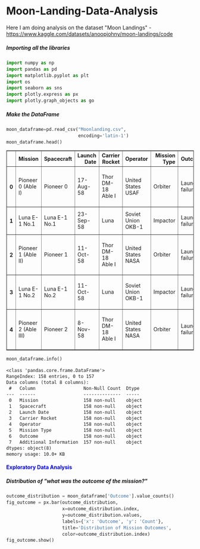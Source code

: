 # Moon-Landing-Data-Analysis
Here I am doing analysis on the dataset "Moon Landings" - https://www.kaggle.com/datasets/anoopjohny/moon-landings/code

##### Importing all the libraries


```python
import numpy as np
import pandas as pd
import matplotlib.pyplot as plt
import os
import seaborn as sns
import plotly.express as px
import plotly.graph_objects as go
```

##### Make the DataFrame


```python
moon_dataframe=pd.read_csv("Moonlanding.csv", 
                           encoding='latin-1')
moon_dataframe.head()
```




<div>
<style scoped>
    .dataframe tbody tr th:only-of-type {
        vertical-align: middle;
    }

    .dataframe tbody tr th {
        vertical-align: top;
    }

    .dataframe thead th {
        text-align: right;
    }
</style>
<table border="1" class="dataframe">
  <thead>
    <tr style="text-align: right;">
      <th></th>
      <th>Mission</th>
      <th>Spacecraft</th>
      <th>Launch Date</th>
      <th>Carrier Rocket</th>
      <th>Operator</th>
      <th>Mission Type</th>
      <th>Outcome</th>
      <th>Additional Information</th>
    </tr>
  </thead>
  <tbody>
    <tr>
      <th>0</th>
      <td>Pioneer 0 (Able I)</td>
      <td>Pioneer 0</td>
      <td>17-Aug-58</td>
      <td>Thor DM-18 Able I</td>
      <td>United States USAF</td>
      <td>Orbiter</td>
      <td>Launch failure</td>
      <td>First attempted launch beyond Earth orbit; fai...</td>
    </tr>
    <tr>
      <th>1</th>
      <td>Luna E-1 No.1</td>
      <td>Luna E-1 No.1</td>
      <td>23-Sep-58</td>
      <td>Luna</td>
      <td>Soviet Union OKB-1</td>
      <td>Impactor</td>
      <td>Launch failure</td>
      <td>Failed to orbit; rocket disintegrated due to e...</td>
    </tr>
    <tr>
      <th>2</th>
      <td>Pioneer 1 (Able II)</td>
      <td>Pioneer 1</td>
      <td>11-Oct-58</td>
      <td>Thor DM-18 Able I</td>
      <td>United States NASA</td>
      <td>Orbiter</td>
      <td>Launch failure</td>
      <td>Failed to orbit; premature second-stage cutoff...</td>
    </tr>
    <tr>
      <th>3</th>
      <td>Luna E-1 No.2</td>
      <td>Luna E-1 No.2</td>
      <td>11-Oct-58</td>
      <td>Luna</td>
      <td>Soviet Union OKB-1</td>
      <td>Impactor</td>
      <td>Launch failure</td>
      <td>Failed to orbit; carrier rocket exploded due t...</td>
    </tr>
    <tr>
      <th>4</th>
      <td>Pioneer 2 (Able III)</td>
      <td>Pioneer 2</td>
      <td>8-Nov-58</td>
      <td>Thor DM-18 Able I</td>
      <td>United States NASA</td>
      <td>Orbiter</td>
      <td>Launch failure</td>
      <td>Failed to orbit; premature second-stage cutoff...</td>
    </tr>
  </tbody>
</table>
</div>




```python
moon_dataframe.info()
```

    <class 'pandas.core.frame.DataFrame'>
    RangeIndex: 158 entries, 0 to 157
    Data columns (total 8 columns):
     #   Column                  Non-Null Count  Dtype 
    ---  ------                  --------------  ----- 
     0   Mission                 158 non-null    object
     1   Spacecraft              158 non-null    object
     2   Launch Date             158 non-null    object
     3   Carrier Rocket          158 non-null    object
     4   Operator                158 non-null    object
     5   Mission Type            158 non-null    object
     6   Outcome                 158 non-null    object
     7   Additional Information  157 non-null    object
    dtypes: object(8)
    memory usage: 10.0+ KB
    

#### <span style = 'color:blue'>Exploratory Data Analysis</span>

##### Distribution of "what was the outcome of the mission?"


```python
outcome_distribution = moon_dataframe['Outcome'].value_counts()
fig_outcome = px.bar(outcome_distribution, 
                     x=outcome_distribution.index, 
                     y=outcome_distribution.values, 
                     labels={'x': 'Outcome', 'y': 'Count'}, 
                     title='Distribution of Mission Outcomes',
                     color=outcome_distribution.index)  
fig_outcome.show()
```


<div>                            <div id="444d22b8-31af-4293-8da7-8f145a27579e" class="plotly-graph-div" style="height:525px; width:100%;"></div>            <script type="text/javascript">                require(["plotly"], function(Plotly) {                    window.PLOTLYENV=window.PLOTLYENV || {};                                    if (document.getElementById("444d22b8-31af-4293-8da7-8f145a27579e")) {                    Plotly.newPlot(                        "444d22b8-31af-4293-8da7-8f145a27579e",                        [{"alignmentgroup":"True","hovertemplate":"Outcome=%{x}\u003cbr\u003eCount=%{y}\u003cextra\u003e\u003c\u002fextra\u003e","legendgroup":"Successful","marker":{"color":"#636efa","pattern":{"shape":""}},"name":"Successful","offsetgroup":"Successful","orientation":"v","showlegend":true,"textposition":"auto","x":["Successful"],"xaxis":"x","y":[78],"yaxis":"y","type":"bar"},{"alignmentgroup":"True","hovertemplate":"Outcome=%{x}\u003cbr\u003eCount=%{y}\u003cextra\u003e\u003c\u002fextra\u003e","legendgroup":"Launch failure","marker":{"color":"#EF553B","pattern":{"shape":""}},"name":"Launch failure","offsetgroup":"Launch failure","orientation":"v","showlegend":true,"textposition":"auto","x":["Launch failure"],"xaxis":"x","y":[31],"yaxis":"y","type":"bar"},{"alignmentgroup":"True","hovertemplate":"Outcome=%{x}\u003cbr\u003eCount=%{y}\u003cextra\u003e\u003c\u002fextra\u003e","legendgroup":"Spacecraft failure","marker":{"color":"#00cc96","pattern":{"shape":""}},"name":"Spacecraft failure","offsetgroup":"Spacecraft failure","orientation":"v","showlegend":true,"textposition":"auto","x":["Spacecraft failure"],"xaxis":"x","y":[28],"yaxis":"y","type":"bar"},{"alignmentgroup":"True","hovertemplate":"Outcome=%{x}\u003cbr\u003eCount=%{y}\u003cextra\u003e\u003c\u002fextra\u003e","legendgroup":"Operational","marker":{"color":"#ab63fa","pattern":{"shape":""}},"name":"Operational","offsetgroup":"Operational","orientation":"v","showlegend":true,"textposition":"auto","x":["Operational"],"xaxis":"x","y":[14],"yaxis":"y","type":"bar"},{"alignmentgroup":"True","hovertemplate":"Outcome=%{x}\u003cbr\u003eCount=%{y}\u003cextra\u003e\u003c\u002fextra\u003e","legendgroup":"Partial failure","marker":{"color":"#FFA15A","pattern":{"shape":""}},"name":"Partial failure","offsetgroup":"Partial failure","orientation":"v","showlegend":true,"textposition":"auto","x":["Partial failure"],"xaxis":"x","y":[6],"yaxis":"y","type":"bar"},{"alignmentgroup":"True","hovertemplate":"Outcome=%{x}\u003cbr\u003eCount=%{y}\u003cextra\u003e\u003c\u002fextra\u003e","legendgroup":"En route","marker":{"color":"#19d3f3","pattern":{"shape":""}},"name":"En route","offsetgroup":"En route","orientation":"v","showlegend":true,"textposition":"auto","x":["En route"],"xaxis":"x","y":[1],"yaxis":"y","type":"bar"}],                        {"template":{"data":{"histogram2dcontour":[{"type":"histogram2dcontour","colorbar":{"outlinewidth":0,"ticks":""},"colorscale":[[0.0,"#0d0887"],[0.1111111111111111,"#46039f"],[0.2222222222222222,"#7201a8"],[0.3333333333333333,"#9c179e"],[0.4444444444444444,"#bd3786"],[0.5555555555555556,"#d8576b"],[0.6666666666666666,"#ed7953"],[0.7777777777777778,"#fb9f3a"],[0.8888888888888888,"#fdca26"],[1.0,"#f0f921"]]}],"choropleth":[{"type":"choropleth","colorbar":{"outlinewidth":0,"ticks":""}}],"histogram2d":[{"type":"histogram2d","colorbar":{"outlinewidth":0,"ticks":""},"colorscale":[[0.0,"#0d0887"],[0.1111111111111111,"#46039f"],[0.2222222222222222,"#7201a8"],[0.3333333333333333,"#9c179e"],[0.4444444444444444,"#bd3786"],[0.5555555555555556,"#d8576b"],[0.6666666666666666,"#ed7953"],[0.7777777777777778,"#fb9f3a"],[0.8888888888888888,"#fdca26"],[1.0,"#f0f921"]]}],"heatmap":[{"type":"heatmap","colorbar":{"outlinewidth":0,"ticks":""},"colorscale":[[0.0,"#0d0887"],[0.1111111111111111,"#46039f"],[0.2222222222222222,"#7201a8"],[0.3333333333333333,"#9c179e"],[0.4444444444444444,"#bd3786"],[0.5555555555555556,"#d8576b"],[0.6666666666666666,"#ed7953"],[0.7777777777777778,"#fb9f3a"],[0.8888888888888888,"#fdca26"],[1.0,"#f0f921"]]}],"heatmapgl":[{"type":"heatmapgl","colorbar":{"outlinewidth":0,"ticks":""},"colorscale":[[0.0,"#0d0887"],[0.1111111111111111,"#46039f"],[0.2222222222222222,"#7201a8"],[0.3333333333333333,"#9c179e"],[0.4444444444444444,"#bd3786"],[0.5555555555555556,"#d8576b"],[0.6666666666666666,"#ed7953"],[0.7777777777777778,"#fb9f3a"],[0.8888888888888888,"#fdca26"],[1.0,"#f0f921"]]}],"contourcarpet":[{"type":"contourcarpet","colorbar":{"outlinewidth":0,"ticks":""}}],"contour":[{"type":"contour","colorbar":{"outlinewidth":0,"ticks":""},"colorscale":[[0.0,"#0d0887"],[0.1111111111111111,"#46039f"],[0.2222222222222222,"#7201a8"],[0.3333333333333333,"#9c179e"],[0.4444444444444444,"#bd3786"],[0.5555555555555556,"#d8576b"],[0.6666666666666666,"#ed7953"],[0.7777777777777778,"#fb9f3a"],[0.8888888888888888,"#fdca26"],[1.0,"#f0f921"]]}],"surface":[{"type":"surface","colorbar":{"outlinewidth":0,"ticks":""},"colorscale":[[0.0,"#0d0887"],[0.1111111111111111,"#46039f"],[0.2222222222222222,"#7201a8"],[0.3333333333333333,"#9c179e"],[0.4444444444444444,"#bd3786"],[0.5555555555555556,"#d8576b"],[0.6666666666666666,"#ed7953"],[0.7777777777777778,"#fb9f3a"],[0.8888888888888888,"#fdca26"],[1.0,"#f0f921"]]}],"mesh3d":[{"type":"mesh3d","colorbar":{"outlinewidth":0,"ticks":""}}],"scatter":[{"fillpattern":{"fillmode":"overlay","size":10,"solidity":0.2},"type":"scatter"}],"parcoords":[{"type":"parcoords","line":{"colorbar":{"outlinewidth":0,"ticks":""}}}],"scatterpolargl":[{"type":"scatterpolargl","marker":{"colorbar":{"outlinewidth":0,"ticks":""}}}],"bar":[{"error_x":{"color":"#2a3f5f"},"error_y":{"color":"#2a3f5f"},"marker":{"line":{"color":"#E5ECF6","width":0.5},"pattern":{"fillmode":"overlay","size":10,"solidity":0.2}},"type":"bar"}],"scattergeo":[{"type":"scattergeo","marker":{"colorbar":{"outlinewidth":0,"ticks":""}}}],"scatterpolar":[{"type":"scatterpolar","marker":{"colorbar":{"outlinewidth":0,"ticks":""}}}],"histogram":[{"marker":{"pattern":{"fillmode":"overlay","size":10,"solidity":0.2}},"type":"histogram"}],"scattergl":[{"type":"scattergl","marker":{"colorbar":{"outlinewidth":0,"ticks":""}}}],"scatter3d":[{"type":"scatter3d","line":{"colorbar":{"outlinewidth":0,"ticks":""}},"marker":{"colorbar":{"outlinewidth":0,"ticks":""}}}],"scattermapbox":[{"type":"scattermapbox","marker":{"colorbar":{"outlinewidth":0,"ticks":""}}}],"scatterternary":[{"type":"scatterternary","marker":{"colorbar":{"outlinewidth":0,"ticks":""}}}],"scattercarpet":[{"type":"scattercarpet","marker":{"colorbar":{"outlinewidth":0,"ticks":""}}}],"carpet":[{"aaxis":{"endlinecolor":"#2a3f5f","gridcolor":"white","linecolor":"white","minorgridcolor":"white","startlinecolor":"#2a3f5f"},"baxis":{"endlinecolor":"#2a3f5f","gridcolor":"white","linecolor":"white","minorgridcolor":"white","startlinecolor":"#2a3f5f"},"type":"carpet"}],"table":[{"cells":{"fill":{"color":"#EBF0F8"},"line":{"color":"white"}},"header":{"fill":{"color":"#C8D4E3"},"line":{"color":"white"}},"type":"table"}],"barpolar":[{"marker":{"line":{"color":"#E5ECF6","width":0.5},"pattern":{"fillmode":"overlay","size":10,"solidity":0.2}},"type":"barpolar"}],"pie":[{"automargin":true,"type":"pie"}]},"layout":{"autotypenumbers":"strict","colorway":["#636efa","#EF553B","#00cc96","#ab63fa","#FFA15A","#19d3f3","#FF6692","#B6E880","#FF97FF","#FECB52"],"font":{"color":"#2a3f5f"},"hovermode":"closest","hoverlabel":{"align":"left"},"paper_bgcolor":"white","plot_bgcolor":"#E5ECF6","polar":{"bgcolor":"#E5ECF6","angularaxis":{"gridcolor":"white","linecolor":"white","ticks":""},"radialaxis":{"gridcolor":"white","linecolor":"white","ticks":""}},"ternary":{"bgcolor":"#E5ECF6","aaxis":{"gridcolor":"white","linecolor":"white","ticks":""},"baxis":{"gridcolor":"white","linecolor":"white","ticks":""},"caxis":{"gridcolor":"white","linecolor":"white","ticks":""}},"coloraxis":{"colorbar":{"outlinewidth":0,"ticks":""}},"colorscale":{"sequential":[[0.0,"#0d0887"],[0.1111111111111111,"#46039f"],[0.2222222222222222,"#7201a8"],[0.3333333333333333,"#9c179e"],[0.4444444444444444,"#bd3786"],[0.5555555555555556,"#d8576b"],[0.6666666666666666,"#ed7953"],[0.7777777777777778,"#fb9f3a"],[0.8888888888888888,"#fdca26"],[1.0,"#f0f921"]],"sequentialminus":[[0.0,"#0d0887"],[0.1111111111111111,"#46039f"],[0.2222222222222222,"#7201a8"],[0.3333333333333333,"#9c179e"],[0.4444444444444444,"#bd3786"],[0.5555555555555556,"#d8576b"],[0.6666666666666666,"#ed7953"],[0.7777777777777778,"#fb9f3a"],[0.8888888888888888,"#fdca26"],[1.0,"#f0f921"]],"diverging":[[0,"#8e0152"],[0.1,"#c51b7d"],[0.2,"#de77ae"],[0.3,"#f1b6da"],[0.4,"#fde0ef"],[0.5,"#f7f7f7"],[0.6,"#e6f5d0"],[0.7,"#b8e186"],[0.8,"#7fbc41"],[0.9,"#4d9221"],[1,"#276419"]]},"xaxis":{"gridcolor":"white","linecolor":"white","ticks":"","title":{"standoff":15},"zerolinecolor":"white","automargin":true,"zerolinewidth":2},"yaxis":{"gridcolor":"white","linecolor":"white","ticks":"","title":{"standoff":15},"zerolinecolor":"white","automargin":true,"zerolinewidth":2},"scene":{"xaxis":{"backgroundcolor":"#E5ECF6","gridcolor":"white","linecolor":"white","showbackground":true,"ticks":"","zerolinecolor":"white","gridwidth":2},"yaxis":{"backgroundcolor":"#E5ECF6","gridcolor":"white","linecolor":"white","showbackground":true,"ticks":"","zerolinecolor":"white","gridwidth":2},"zaxis":{"backgroundcolor":"#E5ECF6","gridcolor":"white","linecolor":"white","showbackground":true,"ticks":"","zerolinecolor":"white","gridwidth":2}},"shapedefaults":{"line":{"color":"#2a3f5f"}},"annotationdefaults":{"arrowcolor":"#2a3f5f","arrowhead":0,"arrowwidth":1},"geo":{"bgcolor":"white","landcolor":"#E5ECF6","subunitcolor":"white","showland":true,"showlakes":true,"lakecolor":"white"},"title":{"x":0.05},"mapbox":{"style":"light"}}},"xaxis":{"anchor":"y","domain":[0.0,1.0],"title":{"text":"Outcome"},"categoryorder":"array","categoryarray":["Successful","Launch failure","Spacecraft failure","Operational","Partial failure","En route"]},"yaxis":{"anchor":"x","domain":[0.0,1.0],"title":{"text":"Count"}},"legend":{"title":{"text":"Outcome"},"tracegroupgap":0},"title":{"text":"Distribution of Mission Outcomes"},"barmode":"relative"},                        {"responsive": true}                    ).then(function(){

var gd = document.getElementById('444d22b8-31af-4293-8da7-8f145a27579e');
var x = new MutationObserver(function (mutations, observer) {{
        var display = window.getComputedStyle(gd).display;
        if (!display || display === 'none') {{
            console.log([gd, 'removed!']);
            Plotly.purge(gd);
            observer.disconnect();
        }}
}});

// Listen for the removal of the full notebook cells
var notebookContainer = gd.closest('#notebook-container');
if (notebookContainer) {{
    x.observe(notebookContainer, {childList: true});
}}

// Listen for the clearing of the current output cell
var outputEl = gd.closest('.output');
if (outputEl) {{
    x.observe(outputEl, {childList: true});
}}

                        })                };                });            </script>        </div>


##### Distribution of "what were the types of missions?"


```python
mission_type_distribution = moon_dataframe['Mission Type'].value_counts()
fig_mission_type = px.bar(mission_type_distribution, 
                          y=mission_type_distribution.index, 
                          x=mission_type_distribution.values, 
                          orientation='h', 
                          labels={'y': 'Mission Type', 'x': 'Count'}, 
                          title='Distribution of Mission Types',
                          color=mission_type_distribution.index)  
fig_mission_type.show()
```


<div>                            <div id="cc733457-8d7b-4946-8ddd-607f7db87f9d" class="plotly-graph-div" style="height:525px; width:100%;"></div>            <script type="text/javascript">                require(["plotly"], function(Plotly) {                    window.PLOTLYENV=window.PLOTLYENV || {};                                    if (document.getElementById("cc733457-8d7b-4946-8ddd-607f7db87f9d")) {                    Plotly.newPlot(                        "cc733457-8d7b-4946-8ddd-607f7db87f9d",                        [{"alignmentgroup":"True","hovertemplate":"Mission Type=%{y}\u003cbr\u003eCount=%{x}\u003cextra\u003e\u003c\u002fextra\u003e","legendgroup":"Orbiter","marker":{"color":"#636efa","pattern":{"shape":""}},"name":"Orbiter","offsetgroup":"Orbiter","orientation":"h","showlegend":true,"textposition":"auto","x":[59],"xaxis":"x","y":["Orbiter"],"yaxis":"y","type":"bar"},{"alignmentgroup":"True","hovertemplate":"Mission Type=%{y}\u003cbr\u003eCount=%{x}\u003cextra\u003e\u003c\u002fextra\u003e","legendgroup":"Lander","marker":{"color":"#EF553B","pattern":{"shape":""}},"name":"Lander","offsetgroup":"Lander","orientation":"h","showlegend":true,"textposition":"auto","x":[38],"xaxis":"x","y":["Lander"],"yaxis":"y","type":"bar"},{"alignmentgroup":"True","hovertemplate":"Mission Type=%{y}\u003cbr\u003eCount=%{x}\u003cextra\u003e\u003c\u002fextra\u003e","legendgroup":"Flyby","marker":{"color":"#00cc96","pattern":{"shape":""}},"name":"Flyby","offsetgroup":"Flyby","orientation":"h","showlegend":true,"textposition":"auto","x":[31],"xaxis":"x","y":["Flyby"],"yaxis":"y","type":"bar"},{"alignmentgroup":"True","hovertemplate":"Mission Type=%{y}\u003cbr\u003eCount=%{x}\u003cextra\u003e\u003c\u002fextra\u003e","legendgroup":"Impactor","marker":{"color":"#ab63fa","pattern":{"shape":""}},"name":"Impactor","offsetgroup":"Impactor","orientation":"h","showlegend":true,"textposition":"auto","x":[15],"xaxis":"x","y":["Impactor"],"yaxis":"y","type":"bar"},{"alignmentgroup":"True","hovertemplate":"Mission Type=%{y}\u003cbr\u003eCount=%{x}\u003cextra\u003e\u003c\u002fextra\u003e","legendgroup":"Rover","marker":{"color":"#FFA15A","pattern":{"shape":""}},"name":"Rover","offsetgroup":"Rover","orientation":"h","showlegend":true,"textposition":"auto","x":[4],"xaxis":"x","y":["Rover"],"yaxis":"y","type":"bar"},{"alignmentgroup":"True","hovertemplate":"Mission Type=%{y}\u003cbr\u003eCount=%{x}\u003cextra\u003e\u003c\u002fextra\u003e","legendgroup":"Orbiter,Lander,Rover","marker":{"color":"#19d3f3","pattern":{"shape":""}},"name":"Orbiter,Lander,Rover","offsetgroup":"Orbiter,Lander,Rover","orientation":"h","showlegend":true,"textposition":"auto","x":[2],"xaxis":"x","y":["Orbiter,Lander,Rover"],"yaxis":"y","type":"bar"},{"alignmentgroup":"True","hovertemplate":"Mission Type=%{y}\u003cbr\u003eCount=%{x}\u003cextra\u003e\u003c\u002fextra\u003e","legendgroup":"Lander,Sample Return","marker":{"color":"#FF6692","pattern":{"shape":""}},"name":"Lander,Sample Return","offsetgroup":"Lander,Sample Return","orientation":"h","showlegend":true,"textposition":"auto","x":[2],"xaxis":"x","y":["Lander,Sample Return"],"yaxis":"y","type":"bar"},{"alignmentgroup":"True","hovertemplate":"Mission Type=%{y}\u003cbr\u003eCount=%{x}\u003cextra\u003e\u003c\u002fextra\u003e","legendgroup":"Flybys","marker":{"color":"#B6E880","pattern":{"shape":""}},"name":"Flybys","offsetgroup":"Flybys","orientation":"h","showlegend":true,"textposition":"auto","x":[2],"xaxis":"x","y":["Flybys"],"yaxis":"y","type":"bar"},{"alignmentgroup":"True","hovertemplate":"Mission Type=%{y}\u003cbr\u003eCount=%{x}\u003cextra\u003e\u003c\u002fextra\u003e","legendgroup":"Crewed orbiter","marker":{"color":"#FF97FF","pattern":{"shape":""}},"name":"Crewed orbiter","offsetgroup":"Crewed orbiter","orientation":"h","showlegend":true,"textposition":"auto","x":[1],"xaxis":"x","y":["Crewed orbiter"],"yaxis":"y","type":"bar"},{"alignmentgroup":"True","hovertemplate":"Mission Type=%{y}\u003cbr\u003eCount=%{x}\u003cextra\u003e\u003c\u002fextra\u003e","legendgroup":"Flyby \u002f Impactor (post mission)","marker":{"color":"#FECB52","pattern":{"shape":""}},"name":"Flyby \u002f Impactor (post mission)","offsetgroup":"Flyby \u002f Impactor (post mission)","orientation":"h","showlegend":true,"textposition":"auto","x":[1],"xaxis":"x","y":["Flyby \u002f Impactor (post mission)"],"yaxis":"y","type":"bar"},{"alignmentgroup":"True","hovertemplate":"Mission Type=%{y}\u003cbr\u003eCount=%{x}\u003cextra\u003e\u003c\u002fextra\u003e","legendgroup":"Relay Satellite","marker":{"color":"#636efa","pattern":{"shape":""}},"name":"Relay Satellite","offsetgroup":"Relay Satellite","orientation":"h","showlegend":true,"textposition":"auto","x":[1],"xaxis":"x","y":["Relay Satellite"],"yaxis":"y","type":"bar"},{"alignmentgroup":"True","hovertemplate":"Mission Type=%{y}\u003cbr\u003eCount=%{x}\u003cextra\u003e\u003c\u002fextra\u003e","legendgroup":"Launch Vehicle","marker":{"color":"#EF553B","pattern":{"shape":""}},"name":"Launch Vehicle","offsetgroup":"Launch Vehicle","orientation":"h","showlegend":true,"textposition":"auto","x":[1],"xaxis":"x","y":["Launch Vehicle"],"yaxis":"y","type":"bar"},{"alignmentgroup":"True","hovertemplate":"Mission Type=%{y}\u003cbr\u003eCount=%{x}\u003cextra\u003e\u003c\u002fextra\u003e","legendgroup":"Sample Return","marker":{"color":"#00cc96","pattern":{"shape":""}},"name":"Sample Return","offsetgroup":"Sample Return","orientation":"h","showlegend":true,"textposition":"auto","x":[1],"xaxis":"x","y":["Sample Return"],"yaxis":"y","type":"bar"}],                        {"template":{"data":{"histogram2dcontour":[{"type":"histogram2dcontour","colorbar":{"outlinewidth":0,"ticks":""},"colorscale":[[0.0,"#0d0887"],[0.1111111111111111,"#46039f"],[0.2222222222222222,"#7201a8"],[0.3333333333333333,"#9c179e"],[0.4444444444444444,"#bd3786"],[0.5555555555555556,"#d8576b"],[0.6666666666666666,"#ed7953"],[0.7777777777777778,"#fb9f3a"],[0.8888888888888888,"#fdca26"],[1.0,"#f0f921"]]}],"choropleth":[{"type":"choropleth","colorbar":{"outlinewidth":0,"ticks":""}}],"histogram2d":[{"type":"histogram2d","colorbar":{"outlinewidth":0,"ticks":""},"colorscale":[[0.0,"#0d0887"],[0.1111111111111111,"#46039f"],[0.2222222222222222,"#7201a8"],[0.3333333333333333,"#9c179e"],[0.4444444444444444,"#bd3786"],[0.5555555555555556,"#d8576b"],[0.6666666666666666,"#ed7953"],[0.7777777777777778,"#fb9f3a"],[0.8888888888888888,"#fdca26"],[1.0,"#f0f921"]]}],"heatmap":[{"type":"heatmap","colorbar":{"outlinewidth":0,"ticks":""},"colorscale":[[0.0,"#0d0887"],[0.1111111111111111,"#46039f"],[0.2222222222222222,"#7201a8"],[0.3333333333333333,"#9c179e"],[0.4444444444444444,"#bd3786"],[0.5555555555555556,"#d8576b"],[0.6666666666666666,"#ed7953"],[0.7777777777777778,"#fb9f3a"],[0.8888888888888888,"#fdca26"],[1.0,"#f0f921"]]}],"heatmapgl":[{"type":"heatmapgl","colorbar":{"outlinewidth":0,"ticks":""},"colorscale":[[0.0,"#0d0887"],[0.1111111111111111,"#46039f"],[0.2222222222222222,"#7201a8"],[0.3333333333333333,"#9c179e"],[0.4444444444444444,"#bd3786"],[0.5555555555555556,"#d8576b"],[0.6666666666666666,"#ed7953"],[0.7777777777777778,"#fb9f3a"],[0.8888888888888888,"#fdca26"],[1.0,"#f0f921"]]}],"contourcarpet":[{"type":"contourcarpet","colorbar":{"outlinewidth":0,"ticks":""}}],"contour":[{"type":"contour","colorbar":{"outlinewidth":0,"ticks":""},"colorscale":[[0.0,"#0d0887"],[0.1111111111111111,"#46039f"],[0.2222222222222222,"#7201a8"],[0.3333333333333333,"#9c179e"],[0.4444444444444444,"#bd3786"],[0.5555555555555556,"#d8576b"],[0.6666666666666666,"#ed7953"],[0.7777777777777778,"#fb9f3a"],[0.8888888888888888,"#fdca26"],[1.0,"#f0f921"]]}],"surface":[{"type":"surface","colorbar":{"outlinewidth":0,"ticks":""},"colorscale":[[0.0,"#0d0887"],[0.1111111111111111,"#46039f"],[0.2222222222222222,"#7201a8"],[0.3333333333333333,"#9c179e"],[0.4444444444444444,"#bd3786"],[0.5555555555555556,"#d8576b"],[0.6666666666666666,"#ed7953"],[0.7777777777777778,"#fb9f3a"],[0.8888888888888888,"#fdca26"],[1.0,"#f0f921"]]}],"mesh3d":[{"type":"mesh3d","colorbar":{"outlinewidth":0,"ticks":""}}],"scatter":[{"fillpattern":{"fillmode":"overlay","size":10,"solidity":0.2},"type":"scatter"}],"parcoords":[{"type":"parcoords","line":{"colorbar":{"outlinewidth":0,"ticks":""}}}],"scatterpolargl":[{"type":"scatterpolargl","marker":{"colorbar":{"outlinewidth":0,"ticks":""}}}],"bar":[{"error_x":{"color":"#2a3f5f"},"error_y":{"color":"#2a3f5f"},"marker":{"line":{"color":"#E5ECF6","width":0.5},"pattern":{"fillmode":"overlay","size":10,"solidity":0.2}},"type":"bar"}],"scattergeo":[{"type":"scattergeo","marker":{"colorbar":{"outlinewidth":0,"ticks":""}}}],"scatterpolar":[{"type":"scatterpolar","marker":{"colorbar":{"outlinewidth":0,"ticks":""}}}],"histogram":[{"marker":{"pattern":{"fillmode":"overlay","size":10,"solidity":0.2}},"type":"histogram"}],"scattergl":[{"type":"scattergl","marker":{"colorbar":{"outlinewidth":0,"ticks":""}}}],"scatter3d":[{"type":"scatter3d","line":{"colorbar":{"outlinewidth":0,"ticks":""}},"marker":{"colorbar":{"outlinewidth":0,"ticks":""}}}],"scattermapbox":[{"type":"scattermapbox","marker":{"colorbar":{"outlinewidth":0,"ticks":""}}}],"scatterternary":[{"type":"scatterternary","marker":{"colorbar":{"outlinewidth":0,"ticks":""}}}],"scattercarpet":[{"type":"scattercarpet","marker":{"colorbar":{"outlinewidth":0,"ticks":""}}}],"carpet":[{"aaxis":{"endlinecolor":"#2a3f5f","gridcolor":"white","linecolor":"white","minorgridcolor":"white","startlinecolor":"#2a3f5f"},"baxis":{"endlinecolor":"#2a3f5f","gridcolor":"white","linecolor":"white","minorgridcolor":"white","startlinecolor":"#2a3f5f"},"type":"carpet"}],"table":[{"cells":{"fill":{"color":"#EBF0F8"},"line":{"color":"white"}},"header":{"fill":{"color":"#C8D4E3"},"line":{"color":"white"}},"type":"table"}],"barpolar":[{"marker":{"line":{"color":"#E5ECF6","width":0.5},"pattern":{"fillmode":"overlay","size":10,"solidity":0.2}},"type":"barpolar"}],"pie":[{"automargin":true,"type":"pie"}]},"layout":{"autotypenumbers":"strict","colorway":["#636efa","#EF553B","#00cc96","#ab63fa","#FFA15A","#19d3f3","#FF6692","#B6E880","#FF97FF","#FECB52"],"font":{"color":"#2a3f5f"},"hovermode":"closest","hoverlabel":{"align":"left"},"paper_bgcolor":"white","plot_bgcolor":"#E5ECF6","polar":{"bgcolor":"#E5ECF6","angularaxis":{"gridcolor":"white","linecolor":"white","ticks":""},"radialaxis":{"gridcolor":"white","linecolor":"white","ticks":""}},"ternary":{"bgcolor":"#E5ECF6","aaxis":{"gridcolor":"white","linecolor":"white","ticks":""},"baxis":{"gridcolor":"white","linecolor":"white","ticks":""},"caxis":{"gridcolor":"white","linecolor":"white","ticks":""}},"coloraxis":{"colorbar":{"outlinewidth":0,"ticks":""}},"colorscale":{"sequential":[[0.0,"#0d0887"],[0.1111111111111111,"#46039f"],[0.2222222222222222,"#7201a8"],[0.3333333333333333,"#9c179e"],[0.4444444444444444,"#bd3786"],[0.5555555555555556,"#d8576b"],[0.6666666666666666,"#ed7953"],[0.7777777777777778,"#fb9f3a"],[0.8888888888888888,"#fdca26"],[1.0,"#f0f921"]],"sequentialminus":[[0.0,"#0d0887"],[0.1111111111111111,"#46039f"],[0.2222222222222222,"#7201a8"],[0.3333333333333333,"#9c179e"],[0.4444444444444444,"#bd3786"],[0.5555555555555556,"#d8576b"],[0.6666666666666666,"#ed7953"],[0.7777777777777778,"#fb9f3a"],[0.8888888888888888,"#fdca26"],[1.0,"#f0f921"]],"diverging":[[0,"#8e0152"],[0.1,"#c51b7d"],[0.2,"#de77ae"],[0.3,"#f1b6da"],[0.4,"#fde0ef"],[0.5,"#f7f7f7"],[0.6,"#e6f5d0"],[0.7,"#b8e186"],[0.8,"#7fbc41"],[0.9,"#4d9221"],[1,"#276419"]]},"xaxis":{"gridcolor":"white","linecolor":"white","ticks":"","title":{"standoff":15},"zerolinecolor":"white","automargin":true,"zerolinewidth":2},"yaxis":{"gridcolor":"white","linecolor":"white","ticks":"","title":{"standoff":15},"zerolinecolor":"white","automargin":true,"zerolinewidth":2},"scene":{"xaxis":{"backgroundcolor":"#E5ECF6","gridcolor":"white","linecolor":"white","showbackground":true,"ticks":"","zerolinecolor":"white","gridwidth":2},"yaxis":{"backgroundcolor":"#E5ECF6","gridcolor":"white","linecolor":"white","showbackground":true,"ticks":"","zerolinecolor":"white","gridwidth":2},"zaxis":{"backgroundcolor":"#E5ECF6","gridcolor":"white","linecolor":"white","showbackground":true,"ticks":"","zerolinecolor":"white","gridwidth":2}},"shapedefaults":{"line":{"color":"#2a3f5f"}},"annotationdefaults":{"arrowcolor":"#2a3f5f","arrowhead":0,"arrowwidth":1},"geo":{"bgcolor":"white","landcolor":"#E5ECF6","subunitcolor":"white","showland":true,"showlakes":true,"lakecolor":"white"},"title":{"x":0.05},"mapbox":{"style":"light"}}},"xaxis":{"anchor":"y","domain":[0.0,1.0],"title":{"text":"Count"}},"yaxis":{"anchor":"x","domain":[0.0,1.0],"title":{"text":"Mission Type"},"categoryorder":"array","categoryarray":["Sample Return","Launch Vehicle","Relay Satellite","Flyby \u002f Impactor (post mission)","Crewed orbiter","Flybys","Lander,Sample Return","Orbiter,Lander,Rover","Rover","Impactor","Flyby","Lander","Orbiter"]},"legend":{"title":{"text":"Mission Type"},"tracegroupgap":0},"title":{"text":"Distribution of Mission Types"},"barmode":"relative"},                        {"responsive": true}                    ).then(function(){

var gd = document.getElementById('cc733457-8d7b-4946-8ddd-607f7db87f9d');
var x = new MutationObserver(function (mutations, observer) {{
        var display = window.getComputedStyle(gd).display;
        if (!display || display === 'none') {{
            console.log([gd, 'removed!']);
            Plotly.purge(gd);
            observer.disconnect();
        }}
}});

// Listen for the removal of the full notebook cells
var notebookContainer = gd.closest('#notebook-container');
if (notebookContainer) {{
    x.observe(notebookContainer, {childList: true});
}}

// Listen for the clearing of the current output cell
var outputEl = gd.closest('.output');
if (outputEl) {{
    x.observe(outputEl, {childList: true});
}}

                        })                };                });            </script>        </div>


##### Operators involved in Moon Missions


```python
operator_distribution = moon_dataframe['Operator'].value_counts().reset_index()
operator_distribution.columns = ['Operator', 'Count']
fig_operator = px.bar(operator_distribution, 
                      y='Operator', 
                      x='Count', 
                      orientation='h', 
                      title='Operators Involved in Moon Missions',
                      color='Operator')
fig_operator.show()
```


<div>                            <div id="bcf53c81-2570-4752-91f3-8bf72d9adadc" class="plotly-graph-div" style="height:525px; width:100%;"></div>            <script type="text/javascript">                require(["plotly"], function(Plotly) {                    window.PLOTLYENV=window.PLOTLYENV || {};                                    if (document.getElementById("bcf53c81-2570-4752-91f3-8bf72d9adadc")) {                    Plotly.newPlot(                        "bcf53c81-2570-4752-91f3-8bf72d9adadc",                        [{"alignmentgroup":"True","hovertemplate":"Operator=%{y}\u003cbr\u003eCount=%{x}\u003cextra\u003e\u003c\u002fextra\u003e","legendgroup":"United States NASA","marker":{"color":"#636efa","pattern":{"shape":""}},"name":"United States NASA","offsetgroup":"United States NASA","orientation":"h","showlegend":true,"textposition":"auto","x":[61],"xaxis":"x","y":["United States NASA"],"yaxis":"y","type":"bar"},{"alignmentgroup":"True","hovertemplate":"Operator=%{y}\u003cbr\u003eCount=%{x}\u003cextra\u003e\u003c\u002fextra\u003e","legendgroup":"Soviet Union Lavochkin","marker":{"color":"#EF553B","pattern":{"shape":""}},"name":"Soviet Union Lavochkin","offsetgroup":"Soviet Union Lavochkin","orientation":"h","showlegend":true,"textposition":"auto","x":[39],"xaxis":"x","y":["Soviet Union Lavochkin"],"yaxis":"y","type":"bar"},{"alignmentgroup":"True","hovertemplate":"Operator=%{y}\u003cbr\u003eCount=%{x}\u003cextra\u003e\u003c\u002fextra\u003e","legendgroup":"China CNSA","marker":{"color":"#00cc96","pattern":{"shape":""}},"name":"China CNSA","offsetgroup":"China CNSA","orientation":"h","showlegend":true,"textposition":"auto","x":[15],"xaxis":"x","y":["China CNSA"],"yaxis":"y","type":"bar"},{"alignmentgroup":"True","hovertemplate":"Operator=%{y}\u003cbr\u003eCount=%{x}\u003cextra\u003e\u003c\u002fextra\u003e","legendgroup":"Soviet Union OKB-1","marker":{"color":"#ab63fa","pattern":{"shape":""}},"name":"Soviet Union OKB-1","offsetgroup":"Soviet Union OKB-1","orientation":"h","showlegend":true,"textposition":"auto","x":[15],"xaxis":"x","y":["Soviet Union OKB-1"],"yaxis":"y","type":"bar"},{"alignmentgroup":"True","hovertemplate":"Operator=%{y}\u003cbr\u003eCount=%{x}\u003cextra\u003e\u003c\u002fextra\u003e","legendgroup":"Japan JAXA","marker":{"color":"#FFA15A","pattern":{"shape":""}},"name":"Japan JAXA","offsetgroup":"Japan JAXA","orientation":"h","showlegend":true,"textposition":"auto","x":[5],"xaxis":"x","y":["Japan JAXA"],"yaxis":"y","type":"bar"},{"alignmentgroup":"True","hovertemplate":"Operator=%{y}\u003cbr\u003eCount=%{x}\u003cextra\u003e\u003c\u002fextra\u003e","legendgroup":"India ISRO","marker":{"color":"#19d3f3","pattern":{"shape":""}},"name":"India ISRO","offsetgroup":"India ISRO","orientation":"h","showlegend":true,"textposition":"auto","x":[4],"xaxis":"x","y":["India ISRO"],"yaxis":"y","type":"bar"},{"alignmentgroup":"True","hovertemplate":"Operator=%{y}\u003cbr\u003eCount=%{x}\u003cextra\u003e\u003c\u002fextra\u003e","legendgroup":"Japan ISAS","marker":{"color":"#FF6692","pattern":{"shape":""}},"name":"Japan ISAS","offsetgroup":"Japan ISAS","orientation":"h","showlegend":true,"textposition":"auto","x":[3],"xaxis":"x","y":["Japan ISAS"],"yaxis":"y","type":"bar"},{"alignmentgroup":"True","hovertemplate":"Operator=%{y}\u003cbr\u003eCount=%{x}\u003cextra\u003e\u003c\u002fextra\u003e","legendgroup":"European Union ESA","marker":{"color":"#B6E880","pattern":{"shape":""}},"name":"European Union ESA","offsetgroup":"European Union ESA","orientation":"h","showlegend":true,"textposition":"auto","x":[2],"xaxis":"x","y":["European Union ESA"],"yaxis":"y","type":"bar"},{"alignmentgroup":"True","hovertemplate":"Operator=%{y}\u003cbr\u003eCount=%{x}\u003cextra\u003e\u003c\u002fextra\u003e","legendgroup":"Italy ASI","marker":{"color":"#FF97FF","pattern":{"shape":""}},"name":"Italy ASI","offsetgroup":"Italy ASI","orientation":"h","showlegend":true,"textposition":"auto","x":[1],"xaxis":"x","y":["Italy ASI"],"yaxis":"y","type":"bar"},{"alignmentgroup":"True","hovertemplate":"Operator=%{y}\u003cbr\u003eCount=%{x}\u003cextra\u003e\u003c\u002fextra\u003e","legendgroup":"UAE UAESA\u002fMBRSC","marker":{"color":"#FECB52","pattern":{"shape":""}},"name":"UAE UAESA\u002fMBRSC","offsetgroup":"UAE UAESA\u002fMBRSC","orientation":"h","showlegend":true,"textposition":"auto","x":[1],"xaxis":"x","y":["UAE UAESA\u002fMBRSC"],"yaxis":"y","type":"bar"},{"alignmentgroup":"True","hovertemplate":"Operator=%{y}\u003cbr\u003eCount=%{x}\u003cextra\u003e\u003c\u002fextra\u003e","legendgroup":"Japan Tomy\u002fJAXA\u002fDodai","marker":{"color":"#636efa","pattern":{"shape":""}},"name":"Japan Tomy\u002fJAXA\u002fDodai","offsetgroup":"Japan Tomy\u002fJAXA\u002fDodai","orientation":"h","showlegend":true,"textposition":"auto","x":[1],"xaxis":"x","y":["Japan Tomy\u002fJAXA\u002fDodai"],"yaxis":"y","type":"bar"},{"alignmentgroup":"True","hovertemplate":"Operator=%{y}\u003cbr\u003eCount=%{x}\u003cextra\u003e\u003c\u002fextra\u003e","legendgroup":"Japan ispace","marker":{"color":"#EF553B","pattern":{"shape":""}},"name":"Japan ispace","offsetgroup":"Japan ispace","orientation":"h","showlegend":true,"textposition":"auto","x":[1],"xaxis":"x","y":["Japan ispace"],"yaxis":"y","type":"bar"},{"alignmentgroup":"True","hovertemplate":"Operator=%{y}\u003cbr\u003eCount=%{x}\u003cextra\u003e\u003c\u002fextra\u003e","legendgroup":"United States Fluid & Reason","marker":{"color":"#00cc96","pattern":{"shape":""}},"name":"United States Fluid & Reason","offsetgroup":"United States Fluid & Reason","orientation":"h","showlegend":true,"textposition":"auto","x":[1],"xaxis":"x","y":["United States Fluid & Reason"],"yaxis":"y","type":"bar"},{"alignmentgroup":"True","hovertemplate":"Operator=%{y}\u003cbr\u003eCount=%{x}\u003cextra\u003e\u003c\u002fextra\u003e","legendgroup":"United States Lockheed Martin","marker":{"color":"#ab63fa","pattern":{"shape":""}},"name":"United States Lockheed Martin","offsetgroup":"United States Lockheed Martin","orientation":"h","showlegend":true,"textposition":"auto","x":[1],"xaxis":"x","y":["United States Lockheed Martin"],"yaxis":"y","type":"bar"},{"alignmentgroup":"True","hovertemplate":"Operator=%{y}\u003cbr\u003eCount=%{x}\u003cextra\u003e\u003c\u002fextra\u003e","legendgroup":"United States USAF","marker":{"color":"#FFA15A","pattern":{"shape":""}},"name":"United States USAF","offsetgroup":"United States USAF","orientation":"h","showlegend":true,"textposition":"auto","x":[1],"xaxis":"x","y":["United States USAF"],"yaxis":"y","type":"bar"},{"alignmentgroup":"True","hovertemplate":"Operator=%{y}\u003cbr\u003eCount=%{x}\u003cextra\u003e\u003c\u002fextra\u003e","legendgroup":"South Korea KARI","marker":{"color":"#19d3f3","pattern":{"shape":""}},"name":"South Korea KARI","offsetgroup":"South Korea KARI","orientation":"h","showlegend":true,"textposition":"auto","x":[1],"xaxis":"x","y":["South Korea KARI"],"yaxis":"y","type":"bar"},{"alignmentgroup":"True","hovertemplate":"Operator=%{y}\u003cbr\u003eCount=%{x}\u003cextra\u003e\u003c\u002fextra\u003e","legendgroup":"Israel SpaceIL","marker":{"color":"#FF6692","pattern":{"shape":""}},"name":"Israel SpaceIL","offsetgroup":"Israel SpaceIL","orientation":"h","showlegend":true,"textposition":"auto","x":[1],"xaxis":"x","y":["Israel SpaceIL"],"yaxis":"y","type":"bar"},{"alignmentgroup":"True","hovertemplate":"Operator=%{y}\u003cbr\u003eCount=%{x}\u003cextra\u003e\u003c\u002fextra\u003e","legendgroup":"Luxembourg LuxSpace","marker":{"color":"#B6E880","pattern":{"shape":""}},"name":"Luxembourg LuxSpace","offsetgroup":"Luxembourg LuxSpace","orientation":"h","showlegend":true,"textposition":"auto","x":[1],"xaxis":"x","y":["Luxembourg LuxSpace"],"yaxis":"y","type":"bar"},{"alignmentgroup":"True","hovertemplate":"Operator=%{y}\u003cbr\u003eCount=%{x}\u003cextra\u003e\u003c\u002fextra\u003e","legendgroup":"United States Hughes","marker":{"color":"#FF97FF","pattern":{"shape":""}},"name":"United States Hughes","offsetgroup":"United States Hughes","orientation":"h","showlegend":true,"textposition":"auto","x":[1],"xaxis":"x","y":["United States Hughes"],"yaxis":"y","type":"bar"},{"alignmentgroup":"True","hovertemplate":"Operator=%{y}\u003cbr\u003eCount=%{x}\u003cextra\u003e\u003c\u002fextra\u003e","legendgroup":"United States USAF\u002fNASA","marker":{"color":"#FECB52","pattern":{"shape":""}},"name":"United States USAF\u002fNASA","offsetgroup":"United States USAF\u002fNASA","orientation":"h","showlegend":true,"textposition":"auto","x":[1],"xaxis":"x","y":["United States USAF\u002fNASA"],"yaxis":"y","type":"bar"},{"alignmentgroup":"True","hovertemplate":"Operator=%{y}\u003cbr\u003eCount=%{x}\u003cextra\u003e\u003c\u002fextra\u003e","legendgroup":"Japan United States ISAS\u002fNASA","marker":{"color":"#636efa","pattern":{"shape":""}},"name":"Japan United States ISAS\u002fNASA","offsetgroup":"Japan United States ISAS\u002fNASA","orientation":"h","showlegend":true,"textposition":"auto","x":[1],"xaxis":"x","y":["Japan United States ISAS\u002fNASA"],"yaxis":"y","type":"bar"},{"alignmentgroup":"True","hovertemplate":"Operator=%{y}\u003cbr\u003eCount=%{x}\u003cextra\u003e\u003c\u002fextra\u003e","legendgroup":"Russia Roscosmos","marker":{"color":"#EF553B","pattern":{"shape":""}},"name":"Russia Roscosmos","offsetgroup":"Russia Roscosmos","orientation":"h","showlegend":true,"textposition":"auto","x":[1],"xaxis":"x","y":["Russia Roscosmos"],"yaxis":"y","type":"bar"}],                        {"template":{"data":{"histogram2dcontour":[{"type":"histogram2dcontour","colorbar":{"outlinewidth":0,"ticks":""},"colorscale":[[0.0,"#0d0887"],[0.1111111111111111,"#46039f"],[0.2222222222222222,"#7201a8"],[0.3333333333333333,"#9c179e"],[0.4444444444444444,"#bd3786"],[0.5555555555555556,"#d8576b"],[0.6666666666666666,"#ed7953"],[0.7777777777777778,"#fb9f3a"],[0.8888888888888888,"#fdca26"],[1.0,"#f0f921"]]}],"choropleth":[{"type":"choropleth","colorbar":{"outlinewidth":0,"ticks":""}}],"histogram2d":[{"type":"histogram2d","colorbar":{"outlinewidth":0,"ticks":""},"colorscale":[[0.0,"#0d0887"],[0.1111111111111111,"#46039f"],[0.2222222222222222,"#7201a8"],[0.3333333333333333,"#9c179e"],[0.4444444444444444,"#bd3786"],[0.5555555555555556,"#d8576b"],[0.6666666666666666,"#ed7953"],[0.7777777777777778,"#fb9f3a"],[0.8888888888888888,"#fdca26"],[1.0,"#f0f921"]]}],"heatmap":[{"type":"heatmap","colorbar":{"outlinewidth":0,"ticks":""},"colorscale":[[0.0,"#0d0887"],[0.1111111111111111,"#46039f"],[0.2222222222222222,"#7201a8"],[0.3333333333333333,"#9c179e"],[0.4444444444444444,"#bd3786"],[0.5555555555555556,"#d8576b"],[0.6666666666666666,"#ed7953"],[0.7777777777777778,"#fb9f3a"],[0.8888888888888888,"#fdca26"],[1.0,"#f0f921"]]}],"heatmapgl":[{"type":"heatmapgl","colorbar":{"outlinewidth":0,"ticks":""},"colorscale":[[0.0,"#0d0887"],[0.1111111111111111,"#46039f"],[0.2222222222222222,"#7201a8"],[0.3333333333333333,"#9c179e"],[0.4444444444444444,"#bd3786"],[0.5555555555555556,"#d8576b"],[0.6666666666666666,"#ed7953"],[0.7777777777777778,"#fb9f3a"],[0.8888888888888888,"#fdca26"],[1.0,"#f0f921"]]}],"contourcarpet":[{"type":"contourcarpet","colorbar":{"outlinewidth":0,"ticks":""}}],"contour":[{"type":"contour","colorbar":{"outlinewidth":0,"ticks":""},"colorscale":[[0.0,"#0d0887"],[0.1111111111111111,"#46039f"],[0.2222222222222222,"#7201a8"],[0.3333333333333333,"#9c179e"],[0.4444444444444444,"#bd3786"],[0.5555555555555556,"#d8576b"],[0.6666666666666666,"#ed7953"],[0.7777777777777778,"#fb9f3a"],[0.8888888888888888,"#fdca26"],[1.0,"#f0f921"]]}],"surface":[{"type":"surface","colorbar":{"outlinewidth":0,"ticks":""},"colorscale":[[0.0,"#0d0887"],[0.1111111111111111,"#46039f"],[0.2222222222222222,"#7201a8"],[0.3333333333333333,"#9c179e"],[0.4444444444444444,"#bd3786"],[0.5555555555555556,"#d8576b"],[0.6666666666666666,"#ed7953"],[0.7777777777777778,"#fb9f3a"],[0.8888888888888888,"#fdca26"],[1.0,"#f0f921"]]}],"mesh3d":[{"type":"mesh3d","colorbar":{"outlinewidth":0,"ticks":""}}],"scatter":[{"fillpattern":{"fillmode":"overlay","size":10,"solidity":0.2},"type":"scatter"}],"parcoords":[{"type":"parcoords","line":{"colorbar":{"outlinewidth":0,"ticks":""}}}],"scatterpolargl":[{"type":"scatterpolargl","marker":{"colorbar":{"outlinewidth":0,"ticks":""}}}],"bar":[{"error_x":{"color":"#2a3f5f"},"error_y":{"color":"#2a3f5f"},"marker":{"line":{"color":"#E5ECF6","width":0.5},"pattern":{"fillmode":"overlay","size":10,"solidity":0.2}},"type":"bar"}],"scattergeo":[{"type":"scattergeo","marker":{"colorbar":{"outlinewidth":0,"ticks":""}}}],"scatterpolar":[{"type":"scatterpolar","marker":{"colorbar":{"outlinewidth":0,"ticks":""}}}],"histogram":[{"marker":{"pattern":{"fillmode":"overlay","size":10,"solidity":0.2}},"type":"histogram"}],"scattergl":[{"type":"scattergl","marker":{"colorbar":{"outlinewidth":0,"ticks":""}}}],"scatter3d":[{"type":"scatter3d","line":{"colorbar":{"outlinewidth":0,"ticks":""}},"marker":{"colorbar":{"outlinewidth":0,"ticks":""}}}],"scattermapbox":[{"type":"scattermapbox","marker":{"colorbar":{"outlinewidth":0,"ticks":""}}}],"scatterternary":[{"type":"scatterternary","marker":{"colorbar":{"outlinewidth":0,"ticks":""}}}],"scattercarpet":[{"type":"scattercarpet","marker":{"colorbar":{"outlinewidth":0,"ticks":""}}}],"carpet":[{"aaxis":{"endlinecolor":"#2a3f5f","gridcolor":"white","linecolor":"white","minorgridcolor":"white","startlinecolor":"#2a3f5f"},"baxis":{"endlinecolor":"#2a3f5f","gridcolor":"white","linecolor":"white","minorgridcolor":"white","startlinecolor":"#2a3f5f"},"type":"carpet"}],"table":[{"cells":{"fill":{"color":"#EBF0F8"},"line":{"color":"white"}},"header":{"fill":{"color":"#C8D4E3"},"line":{"color":"white"}},"type":"table"}],"barpolar":[{"marker":{"line":{"color":"#E5ECF6","width":0.5},"pattern":{"fillmode":"overlay","size":10,"solidity":0.2}},"type":"barpolar"}],"pie":[{"automargin":true,"type":"pie"}]},"layout":{"autotypenumbers":"strict","colorway":["#636efa","#EF553B","#00cc96","#ab63fa","#FFA15A","#19d3f3","#FF6692","#B6E880","#FF97FF","#FECB52"],"font":{"color":"#2a3f5f"},"hovermode":"closest","hoverlabel":{"align":"left"},"paper_bgcolor":"white","plot_bgcolor":"#E5ECF6","polar":{"bgcolor":"#E5ECF6","angularaxis":{"gridcolor":"white","linecolor":"white","ticks":""},"radialaxis":{"gridcolor":"white","linecolor":"white","ticks":""}},"ternary":{"bgcolor":"#E5ECF6","aaxis":{"gridcolor":"white","linecolor":"white","ticks":""},"baxis":{"gridcolor":"white","linecolor":"white","ticks":""},"caxis":{"gridcolor":"white","linecolor":"white","ticks":""}},"coloraxis":{"colorbar":{"outlinewidth":0,"ticks":""}},"colorscale":{"sequential":[[0.0,"#0d0887"],[0.1111111111111111,"#46039f"],[0.2222222222222222,"#7201a8"],[0.3333333333333333,"#9c179e"],[0.4444444444444444,"#bd3786"],[0.5555555555555556,"#d8576b"],[0.6666666666666666,"#ed7953"],[0.7777777777777778,"#fb9f3a"],[0.8888888888888888,"#fdca26"],[1.0,"#f0f921"]],"sequentialminus":[[0.0,"#0d0887"],[0.1111111111111111,"#46039f"],[0.2222222222222222,"#7201a8"],[0.3333333333333333,"#9c179e"],[0.4444444444444444,"#bd3786"],[0.5555555555555556,"#d8576b"],[0.6666666666666666,"#ed7953"],[0.7777777777777778,"#fb9f3a"],[0.8888888888888888,"#fdca26"],[1.0,"#f0f921"]],"diverging":[[0,"#8e0152"],[0.1,"#c51b7d"],[0.2,"#de77ae"],[0.3,"#f1b6da"],[0.4,"#fde0ef"],[0.5,"#f7f7f7"],[0.6,"#e6f5d0"],[0.7,"#b8e186"],[0.8,"#7fbc41"],[0.9,"#4d9221"],[1,"#276419"]]},"xaxis":{"gridcolor":"white","linecolor":"white","ticks":"","title":{"standoff":15},"zerolinecolor":"white","automargin":true,"zerolinewidth":2},"yaxis":{"gridcolor":"white","linecolor":"white","ticks":"","title":{"standoff":15},"zerolinecolor":"white","automargin":true,"zerolinewidth":2},"scene":{"xaxis":{"backgroundcolor":"#E5ECF6","gridcolor":"white","linecolor":"white","showbackground":true,"ticks":"","zerolinecolor":"white","gridwidth":2},"yaxis":{"backgroundcolor":"#E5ECF6","gridcolor":"white","linecolor":"white","showbackground":true,"ticks":"","zerolinecolor":"white","gridwidth":2},"zaxis":{"backgroundcolor":"#E5ECF6","gridcolor":"white","linecolor":"white","showbackground":true,"ticks":"","zerolinecolor":"white","gridwidth":2}},"shapedefaults":{"line":{"color":"#2a3f5f"}},"annotationdefaults":{"arrowcolor":"#2a3f5f","arrowhead":0,"arrowwidth":1},"geo":{"bgcolor":"white","landcolor":"#E5ECF6","subunitcolor":"white","showland":true,"showlakes":true,"lakecolor":"white"},"title":{"x":0.05},"mapbox":{"style":"light"}}},"xaxis":{"anchor":"y","domain":[0.0,1.0],"title":{"text":"Count"}},"yaxis":{"anchor":"x","domain":[0.0,1.0],"title":{"text":"Operator"},"categoryorder":"array","categoryarray":["Russia Roscosmos","Japan United States ISAS\u002fNASA","United States USAF\u002fNASA","United States Hughes","Luxembourg LuxSpace","Israel SpaceIL","South Korea KARI","United States USAF","United States Lockheed Martin","United States Fluid & Reason","Japan ispace","Japan Tomy\u002fJAXA\u002fDodai","UAE UAESA\u002fMBRSC","Italy ASI","European Union ESA","Japan ISAS","India ISRO","Japan JAXA","Soviet Union OKB-1","China CNSA","Soviet Union Lavochkin","United States NASA"]},"legend":{"title":{"text":"Operator"},"tracegroupgap":0},"title":{"text":"Operators Involved in Moon Missions"},"barmode":"relative"},                        {"responsive": true}                    ).then(function(){

var gd = document.getElementById('bcf53c81-2570-4752-91f3-8bf72d9adadc');
var x = new MutationObserver(function (mutations, observer) {{
        var display = window.getComputedStyle(gd).display;
        if (!display || display === 'none') {{
            console.log([gd, 'removed!']);
            Plotly.purge(gd);
            observer.disconnect();
        }}
}});

// Listen for the removal of the full notebook cells
var notebookContainer = gd.closest('#notebook-container');
if (notebookContainer) {{
    x.observe(notebookContainer, {childList: true});
}}

// Listen for the clearing of the current output cell
var outputEl = gd.closest('.output');
if (outputEl) {{
    x.observe(outputEl, {childList: true});
}}

                        })                };                });            </script>        </div>


##### Carrier Rocket Analysis


```python
plt.figure(figsize=(7, 5))
top_carrier_rockets = moon_dataframe['Carrier Rocket'].value_counts().head(10)
sns.barplot(x=top_carrier_rockets.index, y=top_carrier_rockets.values, color='orange')
plt.title('Top 10 Most Commonly Used Carrier Rockets')
plt.xlabel('Carrier Rocket')
plt.ylabel('Count')
plt.xticks(rotation=45)
plt.tight_layout()
plt.show()
```


    
![png](output_14_0.png)
    


##### Each operator's number of all 6 types of outcomes


```python
print(moon_dataframe['Outcome'].unique())
```

    ['Launch failure' 'Partial failure' 'Successful' 'Spacecraft failure'
     'Operational' 'En route']
    


```python
pivot_table = moon_dataframe.pivot_table(index='Operator', columns='Outcome', aggfunc='size', fill_value=0).head(10)
pivot_table
```




<div>
<style scoped>
    .dataframe tbody tr th:only-of-type {
        vertical-align: middle;
    }

    .dataframe tbody tr th {
        vertical-align: top;
    }

    .dataframe thead th {
        text-align: right;
    }
</style>
<table border="1" class="dataframe">
  <thead>
    <tr style="text-align: right;">
      <th>Outcome</th>
      <th>En route</th>
      <th>Launch failure</th>
      <th>Operational</th>
      <th>Partial failure</th>
      <th>Spacecraft failure</th>
      <th>Successful</th>
    </tr>
    <tr>
      <th>Operator</th>
      <th></th>
      <th></th>
      <th></th>
      <th></th>
      <th></th>
      <th></th>
    </tr>
  </thead>
  <tbody>
    <tr>
      <th>China CNSA</th>
      <td>0</td>
      <td>0</td>
      <td>5</td>
      <td>0</td>
      <td>1</td>
      <td>9</td>
    </tr>
    <tr>
      <th>European Union ESA</th>
      <td>1</td>
      <td>0</td>
      <td>0</td>
      <td>0</td>
      <td>0</td>
      <td>1</td>
    </tr>
    <tr>
      <th>India ISRO</th>
      <td>0</td>
      <td>0</td>
      <td>2</td>
      <td>0</td>
      <td>0</td>
      <td>2</td>
    </tr>
    <tr>
      <th>Israel SpaceIL</th>
      <td>0</td>
      <td>0</td>
      <td>0</td>
      <td>0</td>
      <td>1</td>
      <td>0</td>
    </tr>
    <tr>
      <th>Italy ASI</th>
      <td>0</td>
      <td>0</td>
      <td>1</td>
      <td>0</td>
      <td>0</td>
      <td>0</td>
    </tr>
    <tr>
      <th>Japan ISAS</th>
      <td>0</td>
      <td>0</td>
      <td>0</td>
      <td>0</td>
      <td>1</td>
      <td>2</td>
    </tr>
    <tr>
      <th>Japan JAXA</th>
      <td>0</td>
      <td>0</td>
      <td>1</td>
      <td>0</td>
      <td>1</td>
      <td>3</td>
    </tr>
    <tr>
      <th>Japan Tomy/JAXA/Dodai</th>
      <td>0</td>
      <td>0</td>
      <td>0</td>
      <td>0</td>
      <td>1</td>
      <td>0</td>
    </tr>
    <tr>
      <th>Japan United States ISAS/NASA</th>
      <td>0</td>
      <td>0</td>
      <td>0</td>
      <td>0</td>
      <td>0</td>
      <td>1</td>
    </tr>
    <tr>
      <th>Japan ispace</th>
      <td>0</td>
      <td>0</td>
      <td>0</td>
      <td>0</td>
      <td>1</td>
      <td>0</td>
    </tr>
  </tbody>
</table>
</div>




```python
pivot_table.plot(kind='bar', stacked=True, figsize=(8, 3))
plt.title('Outcome Counts by Operator')
plt.xlabel('Operator')
plt.ylabel('Count')
plt.legend(title='Outcome')
plt.show()
```


    
![png](output_18_0.png)
    



```python

```
